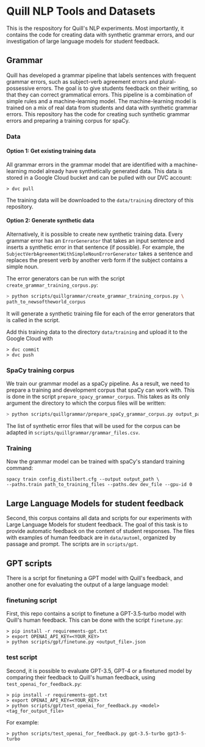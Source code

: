 # Quill NLP Tools and Datasets
This is the respository for Quill's NLP experiments. Most importantly, it contains the code for creating data with synthetic grammar errors, and our investigation of large language models for student feedback.

## Grammar

Quill has developed a grammar pipeline that labels sentences with frequent grammar errors, such as subject-verb agreement errors and plural-possessive errors.
The goal is to give students feedback on their writing, so that they can correct grammatical errors.
This pipeline is a combination of simple rules and a machine-learning model. The machine-learning model is trained on a mix of real data from students and data with
synthetic grammar errors. This repository has the code for creating such synthetic grammar errors and preparing a training corpus for spaCy.

### Data

#### Option 1: Get existing training data

All grammar errors in the grammar model that are identified with a machine-learning model already have synthetically generated data.
This data is stored in a Google Cloud bucket and can be pulled with our DVC account:

```
> dvc pull
```

The training data will be downloaded to the `data/training` directory of this repository.

#### Option 2: Generate synthetic data

Alternatively, it is possible to create new synthetic training data. Every grammar error has an `ErrorGenerator`
that takes an input sentence and inserts a synthetic error in that sentence (if possible). For example, the `SubjectVerbAgreementWithSimpleNounErrorGenerator`
takes a sentence and replaces the present verb by another verb form if the subject contains a simple noun.

The error generators can be run with the script `create_grammar_training_corpus.py`:

```bash
> python scripts/quillgrammar/create_grammar_training_corpus.py \
path_to_newsoftheworld_corpus
```

It will generate a synthetic training file for each of the error generators that is called in the script.

Add this training data to the directory `data/training` and upload it to the Google Cloud with

```
> dvc commit
> dvc push
```

### SpaCy training corpus

We train our grammar model as a spaCy pipeline. As a result, we need to prepare a training and development corpus
that spaCy can work with. This is done in the script `prepare_spacy_grammar_corpus`.
This takes as its only argument the directory to which the corpus files will be written:

```bash
> python scripts/quillgrammar/prepare_spaCy_grammar_corpus.py output_path
```

The list of synthetic error files that will be used for the corpus can be adapted in `scripts/quillgrammar/grammar_files.csv`.


### Training

Now the grammar model can be trained with spaCy's standard training command:

```
spacy train config_distilbert.cfg --output output_path \
--paths.train path_to_training_files --paths.dev dev_file --gpu-id 0
```

## Large Language Models for student feedback

Second, this corpus contains all data and scripts for our experiments with Large Language Models for student feedback.
The goal of this task is to provide automatic feedback on the content of student responses.
The files with examples of human feedback are in `data/automl`, organized by passage and prompt. The scripts are in `scripts/gpt`.

## GPT scripts

There is a script for finetuning a GPT model with Quill's feedback, and another one for evaluating the output of a large language model:

### finetuning script
First, this repo contains a script to finetune a GPT-3.5-turbo model with Quill's human feedback. This can be done with the script `finetune.py`:

```
> pip install -r requirements-gpt.txt
> export OPENAI_API_KEY=<YOUR_KEY>
> python scripts/gpt/finetune.py <output_file>.json
```

### test script

Second, it is possible to evaluate GPT-3.5, GPT-4 or a finetuned model by comparing their feedback to Quill's human feedback, using `test_openai_for_feedback.py`:

```
> pip install -r requirements-gpt.txt
> export OPENAI_API_KEY=<YOUR_KEY>
> python scripts/gpt/test_openai_for_feedback.py <model> <tag_for_output_file>
```

For example:

```
> python scripts/test_openai_for_feedback.py gpt-3.5-turbo gpt3-5-turbo
```
